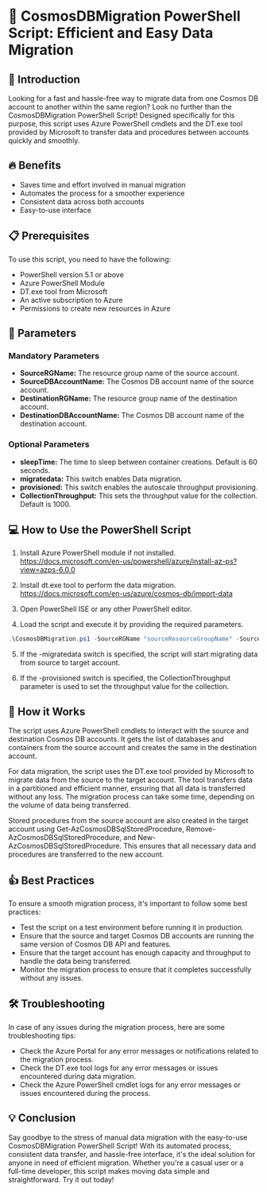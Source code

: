 # 🚀 CosmosDBMigration PowerShell Script: Efficient and Easy Data Migration

## 💪 Introduction

Looking for a fast and hassle-free way to migrate data from one Cosmos DB account to another within the same region? Look no further than the CosmosDBMigration PowerShell Script! Designed specifically for this purpose, this script uses Azure PowerShell cmdlets and the DT.exe tool provided by Microsoft to transfer data and procedures between accounts quickly and smoothly.

## 🔥 Benefits

- Saves time and effort involved in manual migration
- Automates the process for a smoother experience
- Consistent data across both accounts
- Easy-to-use interface

## 📋 Prerequisites

To use this script, you need to have the following:

- PowerShell version 5.1 or above
- Azure PowerShell Module
- DT.exe tool from Microsoft
- An active subscription to Azure
- Permissions to create new resources in Azure

## 🎯 Parameters

### Mandatory Parameters
- **SourceRGName:** The resource group name of the source account.
- **SourceDBAccountName:** The Cosmos DB account name of the source account.
- **DestinationRGName:** The resource group name of the destination account.
- **DestinationDBAccountName:** The Cosmos DB account name of the destination account.

### Optional Parameters
- **sleepTime:** The time to sleep between container creations. Default is 60 seconds.
- **migratedata:** This switch enables Data migration.
- **provisioned:** This switch enables the autoscale throughput provisioning.
- **CollectionThroughput:** This sets the throughput value for the collection. Default is 1000.

## 💻 How to Use the PowerShell Script

1. Install Azure PowerShell module if not installed.
https://docs.microsoft.com/en-us/powershell/azure/install-az-ps?view=azps-6.0.0

2. Install dt.exe tool to perform the data migration.
https://docs.microsoft.com/en-us/azure/cosmos-db/import-data

3. Open PowerShell ISE or any other PowerShell editor.

4. Load the script and execute it by providing the required parameters.
```PowerShell
.\CosmosDBMigration.ps1 -SourceRGName "sourceResourceGroupName" -SourceDBAccountName "sourceCosmosDbAccountName" -DestinationRGName "destinationResourceGroupName" -DestinationDBAccountName "destinationCosmosDbAccountName" -sleepTime 120 -migratedata -provisioned -CollectionThroughput 4000
```

5. If the -migratedata switch is specified, the script will start migrating data from source to target account.

6. If the -provisioned switch is specified, the CollectionThroughput parameter is used to set the throughput value for the collection.

## 🚀 How it Works

The script uses Azure PowerShell cmdlets to interact with the source and destination Cosmos DB accounts. It gets the list of databases and containers from the source account and creates the same in the destination account.

For data migration, the script uses the DT.exe tool provided by Microsoft to migrate data from the source to the target account. The tool transfers data in a partitioned and efficient manner, ensuring that all data is transferred without any loss. The migration process can take some time, depending on the volume of data being transferred.

Stored procedures from the source account are also created in the target account using Get-AzCosmosDBSqlStoredProcedure, Remove-AzCosmosDBSqlStoredProcedure, and New-AzCosmosDBSqlStoredProcedure. This ensures that all necessary data and procedures are transferred to the new account.

## 👍 Best Practices

To ensure a smooth migration process, it's important to follow some best practices:

- Test the script on a test environment before running it in production.
- Ensure that the source and target Cosmos DB accounts are running the same version of Cosmos DB API and features.
- Ensure that the target account has enough capacity and throughput to handle the data being transferred.
- Monitor the migration process to ensure that it completes successfully without any issues.

## 🛠 Troubleshooting

In case of any issues during the migration process, here are some troubleshooting tips:

- Check the Azure Portal for any error messages or notifications related to the migration process.
- Check the DT.exe tool logs for any error messages or issues encountered during data migration.
- Check the Azure PowerShell cmdlet logs for any error messages or issues encountered during the process.

## 💡 Conclusion

Say goodbye to the stress of manual data migration with the easy-to-use CosmosDBMigration PowerShell Script! With its automated process, consistent data transfer, and hassle-free interface, it's the ideal solution for anyone in need of efficient migration. Whether you're a casual user or a full-time developer, this script makes moving data simple and straightforward. Try it out today!

